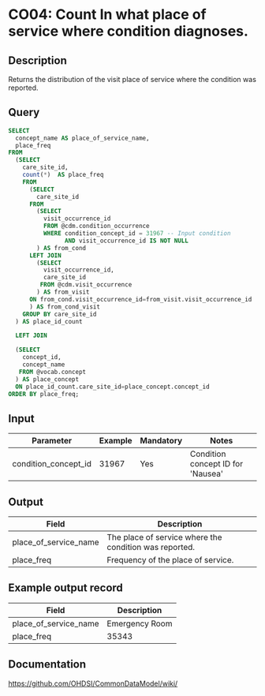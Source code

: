 <!---
Group:condition occurrence
Name:CO04 Count In what place of service where condition diagnoses.
Author:Patrick Ryan
CDM Version: 5.3
-->

# CO04: Count In what place of service where condition diagnoses.

## Description
Returns the distribution of the visit place of service where the condition was reported.

## Query
```sql
SELECT
  concept_name AS place_of_service_name,
  place_freq
FROM
  (SELECT
    care_site_id,
    count(*)  AS place_freq
    FROM
      (SELECT
        care_site_id
      FROM
        (SELECT
          visit_occurrence_id
          FROM @cdm.condition_occurrence
          WHERE condition_concept_id = 31967 -- Input condition
                AND visit_occurrence_id IS NOT NULL
        ) AS from_cond
      LEFT JOIN
        (SELECT
          visit_occurrence_id,
          care_site_id
         FROM @cdm.visit_occurrence
        ) AS from_visit
      ON from_cond.visit_occurrence_id=from_visit.visit_occurrence_id
      ) AS from_cond_visit
    GROUP BY care_site_id
  ) AS place_id_count

  LEFT JOIN

  (SELECT
    concept_id,
    concept_name
   FROM @vocab.concept
  ) AS place_concept
  ON place_id_count.care_site_id=place_concept.concept_id
ORDER BY place_freq;
```

## Input
|  Parameter |  Example |  Mandatory |  Notes |
| --- | --- | --- | --- |
| condition_concept_id | 31967 | Yes | Condition concept ID for 'Nausea' |

## Output

|  Field |  Description |
| --- | --- |
| place_of_service_name | The place of service where the condition was reported. |
| place_freq | Frequency of the place of service. |

## Example output record

|  Field |  Description |
| --- | --- |
| place_of_service_name | Emergency Room |
| place_freq | 35343 |


## Documentation
https://github.com/OHDSI/CommonDataModel/wiki/

